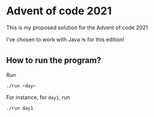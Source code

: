 # Advent of code 2021

This is my proposed solution for the Advent of code 2021

I've chosen to work with Java :coffee: for this edition!

## How to run the program?
Run
```bash
./run <day>
```

For instance, for `day1`, run
```bash
./run day1
```

